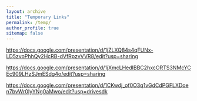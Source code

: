 ```yaml
---
layout: archive
title: "Temporary Links"
permalink: /temp/
author_profile: true
sitemap: false
---
```


https://docs.google.com/presentation/d/1jZLXQ84s4qFUNx-LD5zvoPhhQy2HcRB-dVfRpzvVVR8/edit?usp=sharing

https://docs.google.com/presentation/d/1jXmcLHedIBBC2hxcORTS3NMcYCEc909LHzSJmESdg4o/edit?usp=sharing

https://docs.google.com/presentation/d/1CKwdj_of0O3q1vGdCdPGFLXDoen7bvWr0IyYNg0aMwo/edit?usp=drivesdk
